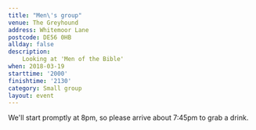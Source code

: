 ```yaml
---
title: "Men\'s group"
venue: The Greyhound
address: Whitemoor Lane
postcode: DE56 0HB
allday: false
description: 
    Looking at 'Men of the Bible'
when: 2018-03-19
starttime: '2000'
finishtime: '2130'
category: Small group
layout: event
---
```

We'll start promptly at 8pm, so please arrive about 7:45pm to grab a drink.
